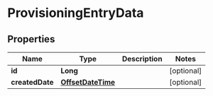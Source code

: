 
# ProvisioningEntryData

## Properties
Name | Type | Description | Notes
------------ | ------------- | ------------- | -------------
**id** | **Long** |  |  [optional]
**createdDate** | [**OffsetDateTime**](OffsetDateTime.md) |  |  [optional]



